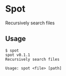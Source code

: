 # Spot

Recursively search files

## Usage

```console
$ spot
spot v0.1.1
Recursively search files

Usage: spot <file> [path]
```